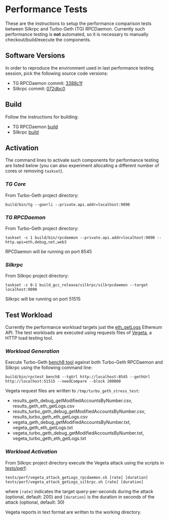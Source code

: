 # Performance Tests

These are the instructions to setup the performance comparison tests between Silkrpc and Turbo-Geth (TG) RPCDaemon. Currently such performance testing is **not** automated, so it is necessary to manually checkout/build/execute the components.

## Software Versions

In order to reproduce the environment used in last performance testing session, pick the following source code versions:

* TG RPCDaemon commit: [3388c1f](https://github.com/ledgerwatch/turbo-geth/commit/3388c1f1af6c65808830e5839a0c6d5d78f018fa)
* Silkrpc commit: [072dbc0](https://github.com/torquem-ch/silkrpc/commit/072dbc0314f383fbe236fc0c26e34187fe2191ca)

## Build

Follow the instructions for building:

* TG RPCDaemon [build](https://github.com/)
* Silkrpc [build](https://github.com/torquem-ch/silkrpc/tree/eth_get_logs#linux--macos)

## Activation

The command lines to activate such components for performance testing are listed below (you can also experiment allocating a different number of cores or removing `taskset`).

### _TG Core_
From Turbo-Geth project directory:
```
build/bin/tg --goerli --private.api.addr=localhost:9090
```

### _TG RPCDaemon_
From Turbo-Geth project directory:
```
taskset -c 1 build/bin/rpcdaemon --private.api.addr=localhost:9090 --http.api=eth,debug,net,web3
```
RPCDaemon will be running on port 8545

### _Silkrpc_
From Silkrpc project directory:
```
taskset -c 0-1 build_gcc_release/silkrpc/silkrpcdaemon --target localhost:9090
```
Silkrpc will be running on port 51515

## Test Workload

Currently the performance workload targets just the [eth_getLogs](https://eth.wiki/json-rpc/API#eth_getlogs) Ethereum API. The test workloads are executed using requests files of [Vegeta](https://github.com/tsenart/vegeta/), a HTTP load testing tool.

### _Workload Generation_

Execute Turbo-Geth [bench8 tool](https://github.com/ledgerwatch/turbo-geth/blob/3388c1f1af6c65808830e5839a0c6d5d78f018fa/cmd/rpctest/rpctest/bench8.go) against both Turbo-Geth RPCDaemon and Silkrpc using the following command line:

```
build/bin/rpctest bench8 --tgUrl http://localhost:8545 --gethUrl http://localhost:51515 --needCompare --block 200000
```

Vegeta request files are written to `/tmp/turbo_geth_stress_test`:
* results_geth_debug_getModifiedAccountsByNumber.csv, results_geth_eth_getLogs.csv
* results_turbo_geth_debug_getModifiedAccountsByNumber.csv, results_turbo_geth_eth_getLogs.csv
* vegeta_geth_debug_getModifiedAccountsByNumber.txt, vegeta_geth_eth_getLogs.txt
* vegeta_turbo_geth_debug_getModifiedAccountsByNumber.txt, vegeta_turbo_geth_eth_getLogs.txt

### _Workload Activation_

From Silkrpc project directory execute the Vegeta attack using the scripts in [tests/perf](https://github.com/torquem-ch/silkrpc/tree/072dbc0314f383fbe236fc0c26e34187fe2191ca/tests/perf):
```
tests/perf/vegeta_attack_getLogs_rpcdaemon.sh [rate] [duration]
tests/perf/vegeta_attack_getLogs_silkrpc.sh [rate] [duration]
```
where `[rate]` indicates the target query-per-seconds during the attack (optional, default: 200) and `[duration]` is the duration in seconds of the attack (optional, default: 30)

Vegeta reports in text format are written to the working directory.